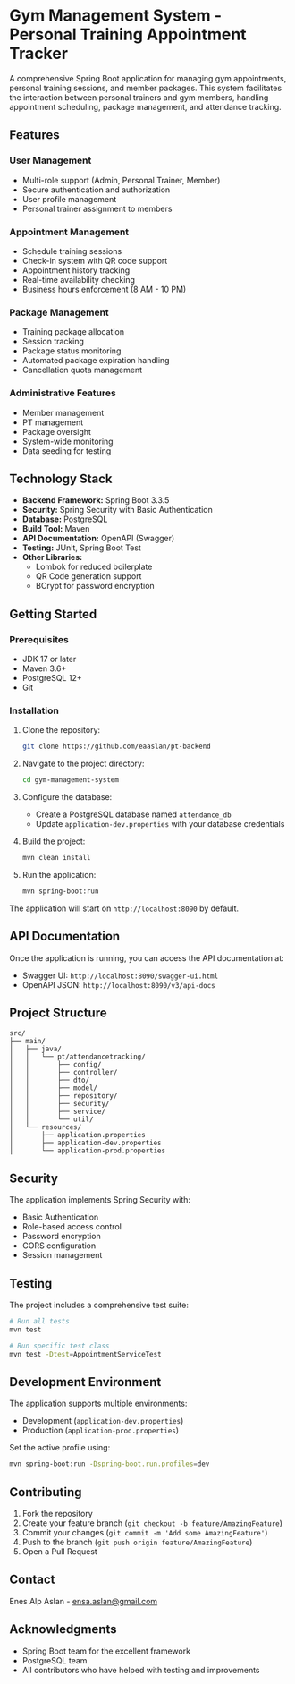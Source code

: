 # Gym Management System - Personal Training Appointment Tracker

A comprehensive Spring Boot application for managing gym appointments, personal training sessions, and member packages.
This system facilitates the interaction between personal trainers and gym members, handling appointment scheduling,
package management, and attendance tracking.

## Features

### User Management

- Multi-role support (Admin, Personal Trainer, Member)
- Secure authentication and authorization
- User profile management
- Personal trainer assignment to members

### Appointment Management

- Schedule training sessions
- Check-in system with QR code support
- Appointment history tracking
- Real-time availability checking
- Business hours enforcement (8 AM - 10 PM)

### Package Management

- Training package allocation
- Session tracking
- Package status monitoring
- Automated package expiration handling
- Cancellation quota management

### Administrative Features

- Member management
- PT management
- Package oversight
- System-wide monitoring
- Data seeding for testing

## Technology Stack

- **Backend Framework:** Spring Boot 3.3.5
- **Security:** Spring Security with Basic Authentication
- **Database:** PostgreSQL
- **Build Tool:** Maven
- **API Documentation:** OpenAPI (Swagger)
- **Testing:** JUnit, Spring Boot Test
- **Other Libraries:**
    - Lombok for reduced boilerplate
    - QR Code generation support
    - BCrypt for password encryption

## Getting Started

### Prerequisites

- JDK 17 or later
- Maven 3.6+
- PostgreSQL 12+
- Git

### Installation

1. Clone the repository:
   ```bash
   git clone https://github.com/eaaslan/pt-backend
   ```

2. Navigate to the project directory:
   ```bash
   cd gym-management-system
   ```

3. Configure the database:
    - Create a PostgreSQL database named `attendance_db`
    - Update `application-dev.properties` with your database credentials

4. Build the project:
   ```bash
   mvn clean install
   ```

5. Run the application:
   ```bash
   mvn spring-boot:run
   ```

The application will start on `http://localhost:8090` by default.

## API Documentation

Once the application is running, you can access the API documentation at:

- Swagger UI: `http://localhost:8090/swagger-ui.html`
- OpenAPI JSON: `http://localhost:8090/v3/api-docs`

## Project Structure

```
src/
├── main/
│   ├── java/
│   │   └── pt/attendancetracking/
│   │       ├── config/
│   │       ├── controller/
│   │       ├── dto/
│   │       ├── model/
│   │       ├── repository/
│   │       ├── security/
│   │       ├── service/
│   │       └── util/
│   └── resources/
│       ├── application.properties
│       ├── application-dev.properties
│       └── application-prod.properties
```

## Security

The application implements Spring Security with:

- Basic Authentication
- Role-based access control
- Password encryption
- CORS configuration
- Session management

## Testing

The project includes a comprehensive test suite:

```bash
# Run all tests
mvn test

# Run specific test class
mvn test -Dtest=AppointmentServiceTest
```

## Development Environment

The application supports multiple environments:

- Development (`application-dev.properties`)
- Production (`application-prod.properties`)

Set the active profile using:

```bash
mvn spring-boot:run -Dspring-boot.run.profiles=dev
```

## Contributing

1. Fork the repository
2. Create your feature branch (`git checkout -b feature/AmazingFeature`)
3. Commit your changes (`git commit -m 'Add some AmazingFeature'`)
4. Push to the branch (`git push origin feature/AmazingFeature`)
5. Open a Pull Request

## Contact

Enes Alp Aslan - ensa.aslan@gmail.com

## Acknowledgments

- Spring Boot team for the excellent framework
- PostgreSQL team
- All contributors who have helped with testing and improvements